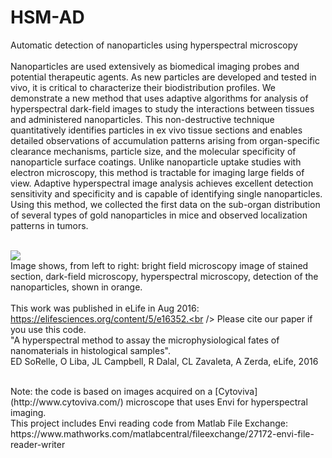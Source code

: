 # HSM-AD<br />
Automatic detection of nanoparticles using hyperspectral microscopy<br />
<br />
Nanoparticles are used extensively as biomedical imaging probes and potential therapeutic agents. As new particles are developed and tested in vivo, it is critical to characterize their biodistribution profiles. We demonstrate a new method that uses adaptive algorithms for analysis of hyperspectral dark-field images to study the interactions between tissues and administered nanoparticles. This non-destructive technique quantitatively identifies particles in ex vivo tissue sections and enables detailed observations of accumulation patterns arising from organ-specific clearance mechanisms, particle size, and the molecular specificity of nanoparticle surface coatings. Unlike nanoparticle uptake studies with electron microscopy, this method is tractable for imaging large fields of view. Adaptive hyperspectral image analysis achieves excellent detection sensitivity and specificity and is capable of identifying single nanoparticles. Using this method, we collected the first data on the sub-organ distribution of several types of gold nanoparticles in mice and observed localization patterns in tumors.<br />
<br />

![](https://cloud.githubusercontent.com/assets/19598320/17883743/2a9c9188-68c9-11e6-9729-f41b902d5dcf.jpg)<br />
Image shows, from left to right: bright field microscopy image of stained section, dark-field microscopy, hyperspectral microscopy, detection of the nanoparticles, shown in orange.<br />
<br />
This work was published in eLife in Aug 2016: https://elifesciences.org/content/5/e16352.<br />
Please cite our paper if you use this code.<br />
"A hyperspectral method to assay the microphysiological fates of nanomaterials in histological samples".<br />
ED SoRelle, O Liba, JL Campbell, R Dalal, CL Zavaleta, A Zerda, eLife, 2016

<br/>
Note: the code is based on images acquired on a [Cytoviva](http://www.cytoviva.com/) microscope that uses Envi for hyperspectral imaging.<br />
This project includes Envi reading code from Matlab File Exchange:<br /> https://www.mathworks.com/matlabcentral/fileexchange/27172-envi-file-reader-writer
